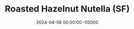 ---
layout: post
title:  "Roasted Hazelnut Nutella (SF)"
date:   2024-04-06 00:00:00 -05000
categories: 
- Recipes
- Sauces, etc.
permalink: /recipes/nutella
image: /assets/Food/Spreads, Sauces, Toppings/Nutella/nutella-cover.jpg
ing: nutella-ing
facts: nutella-facts
Prep: 15
Rest: 
Cook: 10
Source1: https://youtu.be/BKpYqGMY6sw?si=qIBL-ASJzBmdKiPO
Source2: 
tags: 
- hazelnut butter
- nutella
- peanut butter
- almond butter
- blend
- natural nut butter
- spread
- toast
- chocolate
- carob
- cocoa
- applesauce
- unsweetened applesauce
Description: Did you know that Nutella contains only about 13% hazelnuts? More than half of Nutella is pure sugar, and over a third of it is hydrogenated oils, gross. This recipe is a much cleaner Nutella, instead being predominantly hazelnuts, and sweetened with fully natural overripe bananas. Carob powder makes it slightly sweeter as well, but feel free to use cocoa powder instead. The nutrition facts are for a 33 g serving, about 2 tbsp
Instructions: 
- Preheat your air fryer to 300F. Add hazelnuts to the basket, and roast for 15 minutes. Allow them to rest for about 5 minutes, until cool to the touch<br><br>

- Place nuts inside a large paper or dish towel, and rub together to remove the skins<br><br>

- Add the skinned nuts to a food processor, and blend until a super smooth hazelnut butter forms, scraping down the sides every minute or so. This can take about 5 minutes; don't stop too early<br><br>
- <center><img src="/assets/Food/Spreads, Sauces, Toppings/Nutella/nutella-3.jpg" alt="" class="instruction-image"></center><br>

- Only once your hazelnut butter is fully made, blend in the rest of the ingredients - bananas, carob (or cocoa), vanilla, and salt. Blend until smooth and thin out with applesauce until you have a spreadable texture. Add any sweetener to taste (if desired). Transfer across 2 small mason jars, and store in the fridge<br><br>
- <center><img src="/assets/Food/Spreads, Sauces, Toppings/Nutella/nutella-4.jpg" alt="" class="instruction-image"></center><br>

- Here, I used the nutella as a filling in a nutella pie, where I used the crust from my <a href="peanut-butter-pie">Peanut Butter Banana Pie</a> recipe, and topped it with pistachios and melted peanut butter<br><br>
- <center><img src="/assets/Food/Spreads, Sauces, Toppings/Nutella/nutella-5.jpg" alt="" class="instruction-image"></center>
---